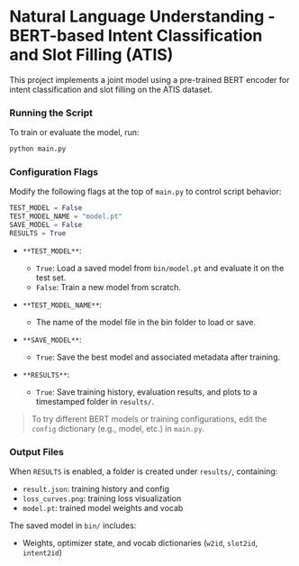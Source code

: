 # Natural Language Understanding - BERT-based Intent Classification and Slot Filling (ATIS)

This project implements a joint model using a pre-trained BERT encoder for intent classification and slot filling on the ATIS dataset.

### Running the Script

To train or evaluate the model, run:

```bash
python main.py
```

### Configuration Flags

Modify the following flags at the top of `main.py` to control script behavior:

```python
TEST_MODEL = False
TEST_MODEL_NAME = "model.pt"
SAVE_MODEL = False
RESULTS = True
```

- `**TEST_MODEL**`:  
  - `True`: Load a saved model from `bin/model.pt` and evaluate it on the test set.  
  - `False`: Train a new model from scratch.

- `**TEST_MODEL_NAME**`:
  - The name of the model file in the bin folder to load or save.

- `**SAVE_MODEL**`:  
  - `True`: Save the best model and associated metadata after training.

- `**RESULTS**`:  
  - `True`: Save training history, evaluation results, and plots to a timestamped folder in `results/`.

> To try different BERT models or training configurations, edit the `config` dictionary (e.g., model, etc.) in `main.py`.

### Output Files

When `RESULTS` is enabled, a folder is created under `results/`, containing:
- `result.json`: training history and config
- `loss_curves.png`: training loss visualization
- `model.pt`: trained model weights and vocab

The saved model in `bin/` includes:
- Weights, optimizer state, and vocab dictionaries (`w2id`, `slot2id`, `intent2id`)

